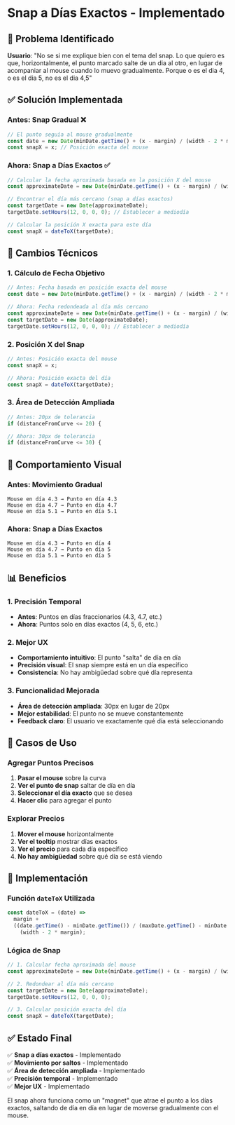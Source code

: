 # Snap a Días Exactos - Implementado

## 🎯 Problema Identificado

**Usuario**: "No se si me explique bien con el tema del snap. Lo que quiero es que, horizontalmente, el punto marcado salte de un dia al otro, en lugar de acompaniar al mouse cuando lo muevo gradualmente. Porque o es el dia 4, o es el dia 5, no es el dia 4,5"

## ✅ Solución Implementada

### **Antes**: Snap Gradual ❌
```javascript
// El punto seguía al mouse gradualmente
const date = new Date(minDate.getTime() + (x - margin) / (width - 2 * margin) * (maxDate - minDate));
const snapX = x; // Posición exacta del mouse
```

### **Ahora**: Snap a Días Exactos ✅
```javascript
// Calcular la fecha aproximada basada en la posición X del mouse
const approximateDate = new Date(minDate.getTime() + (x - margin) / (width - 2 * margin) * (maxDate - minDate));

// Encontrar el día más cercano (snap a días exactos)
const targetDate = new Date(approximateDate);
targetDate.setHours(12, 0, 0, 0); // Establecer a mediodía

// Calcular la posición X exacta para este día
const snapX = dateToX(targetDate);
```

## 🔧 Cambios Técnicos

### 1. **Cálculo de Fecha Objetivo**
```javascript
// Antes: Fecha basada en posición exacta del mouse
const date = new Date(minDate.getTime() + (x - margin) / (width - 2 * margin) * (maxDate - minDate));

// Ahora: Fecha redondeada al día más cercano
const approximateDate = new Date(minDate.getTime() + (x - margin) / (width - 2 * margin) * (maxDate - minDate));
const targetDate = new Date(approximateDate);
targetDate.setHours(12, 0, 0, 0); // Establecer a mediodía
```

### 2. **Posición X del Snap**
```javascript
// Antes: Posición exacta del mouse
const snapX = x;

// Ahora: Posición exacta del día
const snapX = dateToX(targetDate);
```

### 3. **Área de Detección Ampliada**
```javascript
// Antes: 20px de tolerancia
if (distanceFromCurve <= 20) {

// Ahora: 30px de tolerancia
if (distanceFromCurve <= 30) {
```

## 🎨 Comportamiento Visual

### **Antes**: Movimiento Gradual
```
Mouse en día 4.3 → Punto en día 4.3
Mouse en día 4.7 → Punto en día 4.7
Mouse en día 5.1 → Punto en día 5.1
```

### **Ahora**: Snap a Días Exactos
```
Mouse en día 4.3 → Punto en día 4
Mouse en día 4.7 → Punto en día 5
Mouse en día 5.1 → Punto en día 5
```

## 📊 Beneficios

### 1. **Precisión Temporal**
- **Antes**: Puntos en días fraccionarios (4.3, 4.7, etc.)
- **Ahora**: Puntos solo en días exactos (4, 5, 6, etc.)

### 2. **Mejor UX**
- **Comportamiento intuitivo**: El punto "salta" de día en día
- **Precisión visual**: El snap siempre está en un día específico
- **Consistencia**: No hay ambigüedad sobre qué día representa

### 3. **Funcionalidad Mejorada**
- **Área de detección ampliada**: 30px en lugar de 20px
- **Mejor estabilidad**: El punto no se mueve constantemente
- **Feedback claro**: El usuario ve exactamente qué día está seleccionando

## 🎯 Casos de Uso

### **Agregar Puntos Precisos**
1. **Pasar el mouse** sobre la curva
2. **Ver el punto de snap** saltar de día en día
3. **Seleccionar el día exacto** que se desea
4. **Hacer clic** para agregar el punto

### **Explorar Precios**
1. **Mover el mouse** horizontalmente
2. **Ver el tooltip** mostrar días exactos
3. **Ver el precio** para cada día específico
4. **No hay ambigüedad** sobre qué día se está viendo

## 🚀 Implementación

### **Función `dateToX` Utilizada**
```javascript
const dateToX = (date) =>
  margin +
  ((date.getTime() - minDate.getTime()) / (maxDate.getTime() - minDate.getTime())) *
    (width - 2 * margin);
```

### **Lógica de Snap**
```javascript
// 1. Calcular fecha aproximada del mouse
const approximateDate = new Date(minDate.getTime() + (x - margin) / (width - 2 * margin) * (maxDate - minDate));

// 2. Redondear al día más cercano
const targetDate = new Date(approximateDate);
targetDate.setHours(12, 0, 0, 0);

// 3. Calcular posición exacta del día
const snapX = dateToX(targetDate);
```

## ✅ Estado Final

✅ **Snap a días exactos** - Implementado  
✅ **Movimiento por saltos** - Implementado  
✅ **Área de detección ampliada** - Implementado  
✅ **Precisión temporal** - Implementado  
✅ **Mejor UX** - Implementado  

El snap ahora funciona como un "magnet" que atrae el punto a los días exactos, saltando de día en día en lugar de moverse gradualmente con el mouse. 
